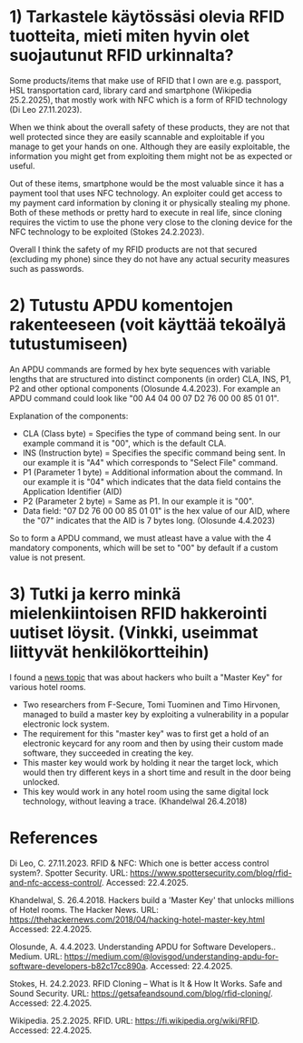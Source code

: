 # 1) Tarkastele käytössäsi olevia RFID tuotteita, mieti miten hyvin olet suojautunut RFID urkinnalta?
Some products/items that make use of RFID that I own are e.g. passport, HSL transportation card, library card and smartphone (Wikipedia 25.2.2025), that mostly work with NFC which is a form of RFID technology (Di Leo 27.11.2023).

When we think about the overall safety of these products, they are not that well protected since they are easily scannable and exploitable if you manage to get your hands on one. Although they are easily exploitable, the information you might get from exploiting them might not be as expected or useful.

Out of these items, smartphone would be the most valuable since it has a payment tool that uses NFC technology. An exploiter could get access to my payment card information by cloning it or physically stealing my phone. Both of these methods or pretty hard to execute in real life, since cloning requires the victim to use the phone very close to the cloning device for the NFC technology to be exploited (Stokes 24.2.2023). 

Overall I think the safety of my RFID products are not that secured (excluding my phone) since they do not have any actual security measures such as passwords. 


# 2) Tutustu APDU komentojen rakenteeseen (voit käyttää tekoälyä tutustumiseen)
An APDU commands are formed by hex byte sequences with variable lengths that are structured into distinct components (in order) CLA, INS, P1, P2 and other optional components (Olosunde 4.4.2023). For example an APDU command could look like "00 A4 04 00 07 D2 76 00 00 85 01 01".

Explanation of the components:
- CLA (Class byte) = Specifies the type of command being sent. In our example command it is "00", which is the default CLA.
- INS (Instruction byte) = Specifies the specific command being sent. In our example it is "A4" which corresponds to "Select File" command.
- P1 (Parameter 1 byte) = Additional information about the command. In our example it is "04" which indicates that the data field contains the Application Identifier (AID)
- P2 (Parameter 2 byte) = Same as P1. In our example it is "00".
- Data field: "07 D2 76 00 00 85 01 01" is the hex value of our AID, where the "07" indicates that the AID is 7 bytes long. (Olosunde 4.4.2023)

So to form a APDU command, we must atleast have a value with the 4 mandatory components, which will be set to "00" by default if a custom value is not present.


# 3) Tutki ja kerro minkä mielenkiintoisen RFID hakkerointi uutiset löysit. (Vinkki, useimmat liittyvät henkilökortteihin)
I found a [news topic](https://thehackernews.com/2018/04/hacking-hotel-master-key.html) that was about hackers who built a "Master Key" for various hotel rooms.

- Two researchers from F-Secure, Tomi Tuominen and Timo Hirvonen, managed to build a master key by exploiting a vulnerability in a popular electronic lock system. 
- The requirement for this "master key" was to first get a hold of an electronic keycard for any room and then by using their custom made software, they succeeded in creating the key.
- This master key would work by holding it near the target lock, which would then try different keys in a short time and result in the door being unlocked.
- This key would work in any hotel room using the same digital lock technology, without leaving a trace. (Khandelwal 26.4.2018)


# References

Di Leo, C. 27.11.2023. RFID & NFC: Which one is better access control system?. Spotter Security. URL: https://www.spottersecurity.com/blog/rfid-and-nfc-access-control/. Accessed: 22.4.2025.

Khandelwal, S. 26.4.2018. Hackers build a 'Master Key' that unlocks millions of Hotel rooms. The Hacker News. URL: https://thehackernews.com/2018/04/hacking-hotel-master-key.html Accessed: 22.4.2025.

Olosunde, A. 4.4.2023. Understanding APDU for Software Developers.. Medium. URL: https://medium.com/@lovisgod/understanding-apdu-for-software-developers-b82c17cc890a. Accessed: 22.4.2025.

Stokes, H. 24.2.2023. RFID Cloning – What is It & How It Works. Safe and Sound Security. URL: https://getsafeandsound.com/blog/rfid-cloning/. Accessed: 22.4.2025.

Wikipedia. 25.2.2025. RFID. URL: https://fi.wikipedia.org/wiki/RFID. Accessed: 22.4.2025.
